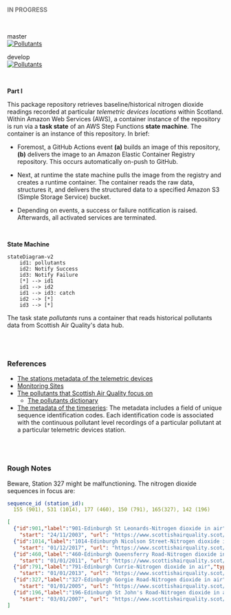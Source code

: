 <br>

<span style="color: #777777"><b>IN PROGRESS</b></span>

<br>

master <br>
[![Pollutants](https://github.com/enqueter/pollutants/actions/workflows/main.yml/badge.svg?branch=master)](https://github.com/enqueter/pollutants/actions/workflows/main.yml)

develop <br>
[![Pollutants](https://github.com/enqueter/pollutants/actions/workflows/main.yml/badge.svg?branch=develop)](https://github.com/enqueter/pollutants/actions/workflows/main.yml)

<br>

**Part I**

This package repository retrieves baseline/historical nitrogen dioxide readings recorded at particular *telemetric 
devices locations* within Scotland.  Within Amazon Web Services (AWS), a container instance of the repository is run via a 
**task 
state** of an AWS Step Functions **state machine**.  The container is an instance of this repository.  In brief:

* Foremost, a GitHub Actions event **(a)** builds an image of this repository, **(b)** delivers the image to an Amazon 
  Elastic Container Registry repository.  This occurs automatically on-push to GitHub.

* Next, at runtime the state machine pulls the image from the registry and creates a runtime container.  The container 
  reads the raw data, structures it, and delivers the structured data to a specified Amazon S3 (Simple Storage Service) bucket.

* Depending on events, a success or failure notification is raised.  Afterwards, all activated services are terminated.

<br>

<b>State Machine</b>

```mermaid
stateDiagram-v2
    id1: pollutants
    id2: Notify Success
    id3: Notify Failure
    [*] --> id1
    id1 --> id2
    id1 --> id3: catch
    id2 --> [*]
    id3 --> [*]
```


The task state *pollutants* runs a container that reads historical pollutants data from Scottish Air Quality's data hub.

<br>
<br>

### References

* [The stations metadata of the telemetric devices](https://www.scottishairquality.scot/sos-scotland/api/v1/stations)
* [Monitoring Sites](https://www.scottishairquality.scot/latest/summary)
* [The pollutants that Scottish Air Quality focus on](https://www.scottishairquality.scot/sos-scotland/api/v1/phenomena)
  * [The pollutants dictionary](https://dd.eionet.europa.eu/vocabulary/aq/pollutant/view)
* [The metadata of the timeseries](https://www.scottishairquality.scot/sos-scotland/api/v1/timeseries): The metadata 
  includes a field of unique sequence identification codes.  Each identification code is associated with the 
  continuous pollutant level recordings of a particular pollutant at a particular telemetric devices station.

<br>
<br>

### Rough Notes

Beware, Station 327 might be malfunctioning.  The nitrogen dioxide sequences in focus are:

```yaml
sequence_id (station_id):
  155 (901), 531 (1014), 177 (460), 150 (791), 165(327), 142 (196)
```

```json
[
  {"id":901,"label":"901-Edinburgh St Leonards-Nitrogen dioxide in air","type": "urban background",
    "start": "24/11/2003", "url": "https://www.scottishairquality.scot/latest/site-info/ED3"},
  {"id":1014,"label":"1014-Edinburgh Nicolson Street-Nitrogen dioxide in air","type": "roadside",
    "start": "01/12/2017", "url": "https://www.scottishairquality.scot/latest/site-info/EDNS"},  
  {"id":460,"label":"460-Edinburgh Queensferry Road-Nitrogen dioxide in air","type": "roadside",
    "start": "01/01/2011", "url": "https://www.scottishairquality.scot/latest/site-info/ED9"},  
  {"id":791,"label":"791-Edinburgh Currie-Nitrogen dioxide in air","type": "suburban",
    "start": "01/01/2013", "url": "https://www.scottishairquality.scot/latest/site-info/ED11"},  
  {"id":327,"label":"327-Edinburgh Gorgie Road-Nitrogen dioxide in air","type": "roadside",
    "start": "01/01/2005", "url": "https://www.scottishairquality.scot/latest/site-info/ED5"},  
  {"id":196,"label":"196-Edinburgh St John's Road-Nitrogen dioxide in air","type": "kerbside",
    "start": "03/01/2007", "url": "https://www.scottishairquality.scot/latest/site-info/ED1"}
]
```




<br>
<br>

<br>
<br>

<br>
<br>

<br>
<br>
